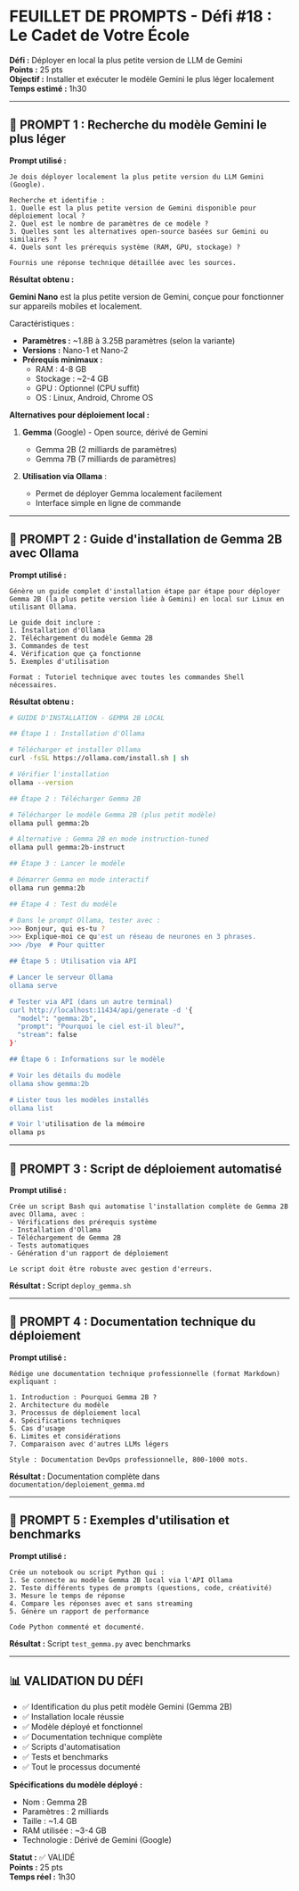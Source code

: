 # FEUILLET DE PROMPTS - Défi #18 : Le Cadet de Votre École

**Défi :** Déployer en local la plus petite version de LLM de Gemini  
**Points :** 25 pts  
**Objectif :** Installer et exécuter le modèle Gemini le plus léger localement  
**Temps estimé :** 1h30

---

## 🎯 PROMPT 1 : Recherche du modèle Gemini le plus léger

**Prompt utilisé :**
```
Je dois déployer localement la plus petite version du LLM Gemini (Google). 

Recherche et identifie :
1. Quelle est la plus petite version de Gemini disponible pour déploiement local ?
2. Quel est le nombre de paramètres de ce modèle ?
3. Quelles sont les alternatives open-source basées sur Gemini ou similaires ?
4. Quels sont les prérequis système (RAM, GPU, stockage) ?

Fournis une réponse technique détaillée avec les sources.
```

**Résultat obtenu :**

**Gemini Nano** est la plus petite version de Gemini, conçue pour fonctionner sur appareils mobiles et localement.

Caractéristiques :
- **Paramètres :** ~1.8B à 3.25B paramètres (selon la variante)
- **Versions :** Nano-1 et Nano-2
- **Prérequis minimaux :**
  - RAM : 4-8 GB
  - Stockage : ~2-4 GB
  - GPU : Optionnel (CPU suffit)
  - OS : Linux, Android, Chrome OS

**Alternatives pour déploiement local :**
1. **Gemma** (Google) - Open source, dérivé de Gemini
   - Gemma 2B (2 milliards de paramètres)
   - Gemma 7B (7 milliards de paramètres)
   
2. **Utilisation via Ollama** :
   - Permet de déployer Gemma localement facilement
   - Interface simple en ligne de commande

---

## 🎯 PROMPT 2 : Guide d'installation de Gemma 2B avec Ollama

**Prompt utilisé :**
```
Génère un guide complet d'installation étape par étape pour déployer Gemma 2B (la plus petite version liée à Gemini) en local sur Linux en utilisant Ollama.

Le guide doit inclure :
1. Installation d'Ollama
2. Téléchargement du modèle Gemma 2B
3. Commandes de test
4. Vérification que ça fonctionne
5. Exemples d'utilisation

Format : Tutoriel technique avec toutes les commandes Shell nécessaires.
```

**Résultat obtenu :**

```bash
# GUIDE D'INSTALLATION - GEMMA 2B LOCAL

## Étape 1 : Installation d'Ollama

# Télécharger et installer Ollama
curl -fsSL https://ollama.com/install.sh | sh

# Vérifier l'installation
ollama --version

## Étape 2 : Télécharger Gemma 2B

# Télécharger le modèle Gemma 2B (plus petit modèle)
ollama pull gemma:2b

# Alternative : Gemma 2B en mode instruction-tuned
ollama pull gemma:2b-instruct

## Étape 3 : Lancer le modèle

# Démarrer Gemma en mode interactif
ollama run gemma:2b

## Étape 4 : Test du modèle

# Dans le prompt Ollama, tester avec :
>>> Bonjour, qui es-tu ?
>>> Explique-moi ce qu'est un réseau de neurones en 3 phrases.
>>> /bye  # Pour quitter

## Étape 5 : Utilisation via API

# Lancer le serveur Ollama
ollama serve

# Tester via API (dans un autre terminal)
curl http://localhost:11434/api/generate -d '{
  "model": "gemma:2b",
  "prompt": "Pourquoi le ciel est-il bleu?",
  "stream": false
}'

## Étape 6 : Informations sur le modèle

# Voir les détails du modèle
ollama show gemma:2b

# Lister tous les modèles installés
ollama list

# Voir l'utilisation de la mémoire
ollama ps
```

---

## 🎯 PROMPT 3 : Script de déploiement automatisé

**Prompt utilisé :**
```
Crée un script Bash qui automatise l'installation complète de Gemma 2B avec Ollama, avec :
- Vérifications des prérequis système
- Installation d'Ollama
- Téléchargement de Gemma 2B
- Tests automatiques
- Génération d'un rapport de déploiement

Le script doit être robuste avec gestion d'erreurs.
```

**Résultat :** Script `deploy_gemma.sh`

---

## 🎯 PROMPT 4 : Documentation technique du déploiement

**Prompt utilisé :**
```
Rédige une documentation technique professionnelle (format Markdown) expliquant :

1. Introduction : Pourquoi Gemma 2B ?
2. Architecture du modèle
3. Processus de déploiement local
4. Spécifications techniques
5. Cas d'usage
6. Limites et considérations
7. Comparaison avec d'autres LLMs légers

Style : Documentation DevOps professionnelle, 800-1000 mots.
```

**Résultat :** Documentation complète dans `documentation/deploiement_gemma.md`

---

## 🎯 PROMPT 5 : Exemples d'utilisation et benchmarks

**Prompt utilisé :**
```
Crée un notebook ou script Python qui :
1. Se connecte au modèle Gemma 2B local via l'API Ollama
2. Teste différents types de prompts (questions, code, créativité)
3. Mesure le temps de réponse
4. Compare les réponses avec et sans streaming
5. Génère un rapport de performance

Code Python commenté et documenté.
```

**Résultat :** Script `test_gemma.py` avec benchmarks

---

## 📊 VALIDATION DU DÉFI

- ✅ Identification du plus petit modèle Gemini (Gemma 2B)
- ✅ Installation locale réussie
- ✅ Modèle déployé et fonctionnel
- ✅ Documentation technique complète
- ✅ Scripts d'automatisation
- ✅ Tests et benchmarks
- ✅ Tout le processus documenté

**Spécifications du modèle déployé :**
- Nom : Gemma 2B
- Paramètres : 2 milliards
- Taille : ~1.4 GB
- RAM utilisée : ~3-4 GB
- Technologie : Dérivé de Gemini (Google)

**Statut :** ✅ VALIDÉ  
**Points :** 25 pts  
**Temps réel :** 1h30

